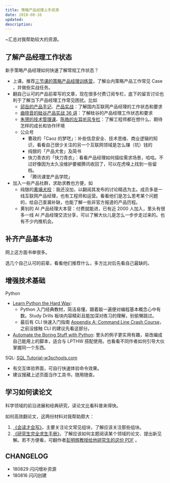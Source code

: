 ```yaml
---
title: 策略产品经理上手资源
date: 2018-08-16
updated: 
description: 
---
```




~汇总对我帮助较大的资源。

## 了解产品经理工作状态

新手策略产品经理如何快速了解常规工作状态？

- 上课。推荐[三节课的策略产品经理训练营](/devpdt/3jkSPM/intro)，了解业内策略产品工作常见 Case ，并做些实战任务。
- 翻自己认可的产品前辈写的文章，现在很多付费订阅专栏，底下的留言讨论也利于了解当下产品经理工作常见困扰。比如
    - [邱岳的产品手记](http://stuq.com/a/100t1)、[产品实战](http://stuq.com/a/100t2)：了解国内互联网产品经理的工作状态和要求
    - [曲晓音的硅谷产品实战 36 讲](http://stuq.com/a/1001u)：了解硅谷的产品经理工作状态和要求
    - [朱赟的技术管理课](http://stuq.com/a/100sZ)、[陈皓的左耳听风专栏](http://stuq.com/a/100t0)：了解工程师都在想什么、期待怎样的成长和协作环境
    - 公众号
        - 曹政的「Caoz 的梦呓」：补些信息安全、技术思维、商业逻辑的知识，看看自己很少关注的另一个互联网领域是怎么赚（坑）钱的
        - 纯银的「产品犬舍」及简书
        - 快刀青衣的「快刀青衣」：看看产品经理如何描绘需求场景，哈哈。不过好像因为太久没维护要被腾讯收回了，可以在虎嗅上找到一些留档。
        - 「腾讯课堂产品学院」
- 加入一些产品社群，求助求教也方便，如
    - 纯银的[黄埔犬校](https://weibo.com/ttarticle/p/show?id=2309404149425286047626&sudaref=www.google.com&display=0&retcode=6102)：我还没加，以翻阅其发布的讨论精选为主。成员多是一线互联网产品经理，也有工程师和运营。看看他们是怎么思考某个问题的，给自己查漏补缺，也能了解一些非官方报道的产品历程。
    - 黄钊的 AI 产品经理大本营：付费就能进，已有近 2000 人加入，里头有很多一线 AI 产品经理交流分享，可以了解大伙儿是怎么一步步走过来的。也有不少内推机会。

## 补齐产品基本功

网上这方面书单很多。

选几个自己认可的前辈，看看他们推荐什么，多方比对后先看自己最缺的。

## 增强技术基础

Python

- [Learn Python the Hard Way](https://learnpythonthehardway.org/python3/preface.html):
    - Python 入门经典教材，简洁易懂，跟着敲一遍便对编程基本概念心中有数。Study Drills 板块内容精彩且能加深对练习的理解，别偷懒跳过。
    - 最后有 CLI 快速入门指南 [Appendix A: Command Line Crash Course](https://learnpythonthehardway.org/python3/appendixa.html)，之前没接触 CLI 的建议先看这部分。
- [Automate the Boring Stuff with Python](https://automatetheboringstuff.com/): 里头的例子更实用有趣，易改编成自己能用上的脚本，适合与 LPTHW 搭配使用。也看看不同作者如何引导大伙掌握同一个东西。

SQL: [SQL Tutorial-w3schools.com](https://www.w3schools.com/sql/default.asp)

- 有交互体验界面，可自行快速体验命令效果。
- 建议搜藏上述页面当作工具书，随用随查。

## 学习如何读论文

科学领域的前沿进展和经典研究，读论文比看科普来得快。

如何高效翻论文，这两份材料对我帮助颇大：

1. [《会读才会写》](https://book.douban.com/subject/26655043/)，主要关注论文常见组块，了解应该关注那些组块。
2. [《研究生完全求生手册》](https://book.douban.com/subject/27108502/)，了解应该如何主题阅读某个领域的论文、提出新见解。若不方便看，可翻作者[彭明辉教授给他研究生的这份 PDF](http://cardstatic.openmindclub.com/share/hblabppsc_m%20h.%20perng.pdf) 。

## CHANGELOG

- 180829 闪闪增补资源
- 180816 闪闪创建

